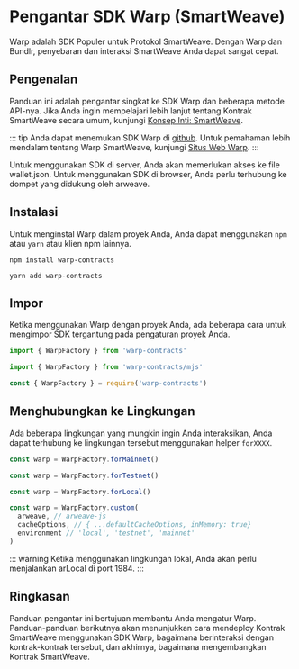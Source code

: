 # Pengantar SDK Warp (SmartWeave)

Warp adalah SDK Populer untuk Protokol SmartWeave. Dengan Warp dan Bundlr, penyebaran dan interaksi SmartWeave Anda dapat sangat cepat.

## Pengenalan

Panduan ini adalah pengantar singkat ke SDK Warp dan beberapa metode API-nya. Jika Anda ingin mempelajari lebih lanjut tentang Kontrak SmartWeave secara umum, kunjungi [Konsep Inti: SmartWeave](/concepts/smartweave.html).

::: tip
Anda dapat menemukan SDK Warp di [github](https://github.com/warp-contracts). Untuk pemahaman lebih mendalam tentang Warp SmartWeave, kunjungi [Situs Web Warp](https://warp.cc).
:::

Untuk menggunakan SDK di server, Anda akan memerlukan akses ke file wallet.json. Untuk menggunakan SDK di browser, Anda perlu terhubung ke dompet yang didukung oleh arweave.

## Instalasi

Untuk menginstal Warp dalam proyek Anda, Anda dapat menggunakan `npm` atau `yarn` atau klien npm lainnya.

<CodeGroup>
  <CodeGroupItem title="NPM">

```console
npm install warp-contracts
```

  </CodeGroupItem>
  <CodeGroupItem title="YARN">

```console
yarn add warp-contracts
```

  </CodeGroupItem>
</CodeGroup>

## Impor

Ketika menggunakan Warp dengan proyek Anda, ada beberapa cara untuk mengimpor SDK tergantung pada pengaturan proyek Anda.

<CodeGroup>
  <CodeGroupItem title="Typescript">

```ts
import { WarpFactory } from 'warp-contracts'
```

  </CodeGroupItem>
  <CodeGroupItem title="ESM">

```js
import { WarpFactory } from 'warp-contracts/mjs'
```

  </CodeGroupItem>
  <CodeGroupItem title="CommonJS">

```js
const { WarpFactory } = require('warp-contracts')
```

  </CodeGroupItem>
</CodeGroup>


## Menghubungkan ke Lingkungan

Ada beberapa lingkungan yang mungkin ingin Anda interaksikan, Anda dapat terhubung ke lingkungan tersebut menggunakan helper `forXXXX`.

<CodeGroup>
  <CodeGroupItem title="Mainnet">

```ts
const warp = WarpFactory.forMainnet()
```

  </CodeGroupItem>
  <CodeGroupItem title="Testnet">

```js
const warp = WarpFactory.forTestnet()
```

  </CodeGroupItem>
  <CodeGroupItem title="Local">

```js
const warp = WarpFactory.forLocal()
```

  </CodeGroupItem>
  <CodeGroupItem title="Custom">

```js
const warp = WarpFactory.custom(
  arweave, // arweave-js
  cacheOptions, // { ...defaultCacheOptions, inMemory: true}
  environment // 'local', 'testnet', 'mainnet'
)
```

  </CodeGroupItem>
</CodeGroup>


::: warning
Ketika menggunakan lingkungan lokal, Anda akan perlu menjalankan arLocal di port 1984.
:::

## Ringkasan

Panduan pengantar ini bertujuan membantu Anda mengatur Warp. Panduan-panduan berikutnya akan menunjukkan cara mendeploy Kontrak SmartWeave menggunakan SDK Warp, bagaimana berinteraksi dengan kontrak-kontrak tersebut, dan akhirnya, bagaimana mengembangkan Kontrak SmartWeave.